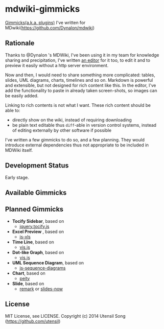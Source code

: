 mdwiki-gimmicks
===============

[Gimmicks(a.k.a. plugins)](http://dynalon.github.io/mdwiki/#!gimmicks.md) I've written for MDwiki(https://github.com/Dynalon/mdwiki)

Rationale
-----------

Thanks to @Dynalon 's MDWiki, I've been using it in my team for knowledge sharing and precipitation, I've written [an editor](https://github.com/utensil/mdwiki-editor) for it too, to edit it and to preview it easily without a http server environment.

Now and then, I would need to share something more complicated: tables, slides, UML diagrams, charts, timelines and so on. Markdown is powerful and extensible, but not designed for rich content like this. In the editor, I've add the functionality to paste in already taken screen-shots, so images can be easily added.

Linking to rich contents is not what I want. These rich content should be able to:

* directly show on the wiki, instead of requiring downloading
* be plain text editable thus `diff`-able in version control systems, instead of editing externally by other software if possible

I've written a few gimmicks to do so, and a few planning. They would introduce external dependencies thus not appropriate to be included in MDWiki itself.


Development Status
----------------------

Early stage.

Available Gimmicks
--------------------


Planned Gimmicks
--------------------

* **Tocify Sidebar**, based on
  - [jquery.tocify.js](https://github.com/gfranko/jquery.tocify.js)
* **Excel Preview** , based on
  - [js-xls](https://github.com/SheetJS/js-xls)
* **Time Line**, based on
  - [vis.js](https://github.com/almende/vis)
* **Dot-like Graph**, based on
  - [vis.js](https://github.com/almende/vis)
* **UML Sequence Diagram**, based on
  - [js-sequence-diagrams](https://github.com/bramp/js-sequence-diagrams)
* **Chart**, based on 
  - [peity](https://github.com/benpickles/peity)
* **Slide**, based on 
  - [remark](https://github.com/gnab/remark) or [slides-now](https://github.com/bahmutov/slides-now)

License
-----------------

MIT License, see LICENSE. Copyright (c) 2014 Utensil Song (https://github.com/utensil)


